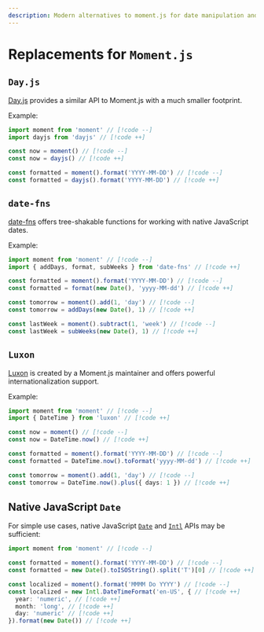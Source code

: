 ```yaml
---
description: Modern alternatives to moment.js for date manipulation and formatting
---
```


# Replacements for `Moment.js`

## `Day.js`

[Day.js](https://github.com/iamkun/dayjs/) provides a similar API to Moment.js with a much smaller footprint.

Example:

```ts
import moment from 'moment' // [!code --]
import dayjs from 'dayjs' // [!code ++]

const now = moment() // [!code --]
const now = dayjs() // [!code ++]

const formatted = moment().format('YYYY-MM-DD') // [!code --]
const formatted = dayjs().format('YYYY-MM-DD') // [!code ++]
```

## `date-fns`

[date-fns](https://github.com/date-fns/date-fns) offers tree-shakable functions for working with native JavaScript dates.

Example:

```ts
import moment from 'moment' // [!code --]
import { addDays, format, subWeeks } from 'date-fns' // [!code ++]

const formatted = moment().format('YYYY-MM-DD') // [!code --]
const formatted = format(new Date(), 'yyyy-MM-dd') // [!code ++]

const tomorrow = moment().add(1, 'day') // [!code --]
const tomorrow = addDays(new Date(), 1) // [!code ++]

const lastWeek = moment().subtract(1, 'week') // [!code --]
const lastWeek = subWeeks(new Date(), 1) // [!code ++]
```

## `Luxon`

[Luxon](https://github.com/moment/luxon) is created by a Moment.js maintainer and offers powerful internationalization support.

Example:

```ts
import moment from 'moment' // [!code --]
import { DateTime } from 'luxon' // [!code ++]

const now = moment() // [!code --]
const now = DateTime.now() // [!code ++]

const formatted = moment().format('YYYY-MM-DD') // [!code --]
const formatted = DateTime.now().toFormat('yyyy-MM-dd') // [!code ++]

const tomorrow = moment().add(1, 'day') // [!code --]
const tomorrow = DateTime.now().plus({ days: 1 }) // [!code ++]
```

## Native JavaScript `Date`

For simple use cases, native JavaScript [`Date`](https://developer.mozilla.org/en-US/docs/Web/JavaScript/Reference/Global_Objects/Date) and [`Intl`](https://developer.mozilla.org/en-US/docs/Web/JavaScript/Reference/Global_Objects/Intl) APIs may be sufficient:

```ts
import moment from 'moment' // [!code --]

const formatted = moment().format('YYYY-MM-DD') // [!code --]
const formatted = new Date().toISOString().split('T')[0] // [!code ++]

const localized = moment().format('MMMM Do YYYY') // [!code --]
const localized = new Intl.DateTimeFormat('en-US', { // [!code ++]
  year: 'numeric', // [!code ++]
  month: 'long', // [!code ++]
  day: 'numeric' // [!code ++]
}).format(new Date()) // [!code ++]
```
